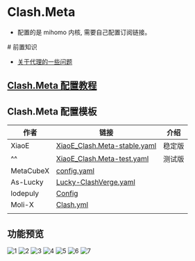 # Clash.Meta
- 配置的是 mihomo 内核, 需要自己配置订阅链接。

\# 前置知识
- [关于代理的一些问题](https://blog.revincx.icu/posts/proxy-summary/)

## [Clash.Meta 配置教程](https://github.com/LaolunsiG/XiaoE_PCR/tree/main/Config_File/Clash.Meta/Clash.Meta%20%E9%85%8D%E7%BD%AE%E6%95%99%E7%A8%8B)

## Clash.Meta 配置模板

| 作者        | 链接                                                                                                                                                               | 介绍  |
| --------- | ---------------------------------------------------------------------------------------------------------------------------------------------------------------- | --- |
| XiaoE     | [XiaoE_Clash.Meta-stable.yaml](https://raw.githubusercontent.com/LaolunsiG/XiaoE_PCR/refs/heads/main/Config_File/Clash.Meta/Config/XiaoE_Clash.Meta-stable.yaml) | 稳定版 |
| ^^        | [XiaoE_Clash.Meta-test.yaml](https://raw.githubusercontent.com/LaolunsiG/XiaoE_PCR/refs/heads/main/Config_File/Clash.Meta/Config/XiaoE_Clash.Meta-test.yaml)     | 测试版 |
| MetaCubeX | [config.yaml](https://github.com/MetaCubeX/mihomo/blob/Meta/docs/config.yaml)                                                                                    |     |
| As-Lucky  | [Lucky-ClashVerge.yaml](https://raw.githubusercontent.com/As-Lucky/Lucky/main/Lucky-ClashVerge.yaml)                                                             |     |
| lodepuly  | [Config](https://gitlab.com/lodepuly/vpn_tool/-/tree/master/Tool/Clash/Config)                                                                                   |     |
| Moli-X    | [Clash.yml](https://github.com/Moli-X/Resources/raw/main/Clash/Clash.yml)                                                                                        |     |
|           |                                                                                                                                                                  |     |

## 功能预览

![1](https://github.com/LaolunsiG/XiaoE_PCR/blob/main/Config_File/Clash.Meta/Pictures/1.png?raw=true)
![2](https://github.com/LaolunsiG/XiaoE_PCR/blob/main/Config_File/Clash.Meta/Pictures/2.png?raw=true)
![3](https://github.com/LaolunsiG/XiaoE_PCR/blob/main/Config_File/Clash.Meta/Pictures/3.png?raw=true)
![4](https://github.com/LaolunsiG/XiaoE_PCR/blob/main/Config_File/Clash.Meta/Pictures/4.png?raw=true)
![5](https://github.com/LaolunsiG/XiaoE_PCR/blob/main/Config_File/Clash.Meta/Pictures/5.png?raw=true)
![6](https://github.com/LaolunsiG/XiaoE_PCR/blob/main/Config_File/Clash.Meta/Pictures/6.png?raw=true)
![7](https://github.com/LaolunsiG/XiaoE_PCR/blob/main/Config_File/Clash.Meta/Pictures/7.png?raw=true)


